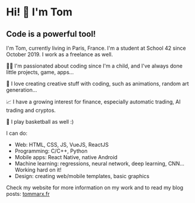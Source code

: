 # Hi! 👋 I'm Tom

## Code is a powerful tool!

I'm Tom, currently living in Paris, France.
I'm a student at School 42 since October 2019. I work as a freelance as well.

👨‍💻 I'm passionated about coding since I'm a child, and I've always done little projects, game, apps...

🎨 I love creating creative stuff with coding, such as animations, random art generation...

📈 I have a growing interest for finance, especially automatic trading, AI trading and cryptos.

🏀 I play basketball as well :)

I can do:
- Web: HTML, CSS, JS, VueJS, ReactJS
- Programming: C/C++, Python
- Mobile apps: React Native, native Android
- Machine learning: regressions, neural network, deep learning, CNN... Working hard on it!
- Design: creating web/mobile templates, basic graphics

Check my website for more information on my work and to read my blog posts: [tommarx.fr](https://tommarx.fr)

